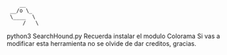         __
     __/o \_
     \____  \
         /   \


python3 SearchHound.py <usuario>
Recuerda instalar el modulo Colorama
Si vas a modificar esta herramienta no se olvide de dar creditos, gracias.
